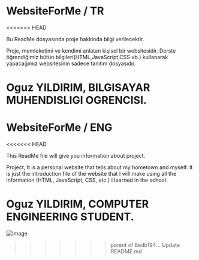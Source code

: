 # WebsiteForMe / TR
<<<<<<< HEAD

Bu ReadMe dosyasında proje hakkinda bilgi verilecektir.

Proje, memleketimi ve kendimi anlatan kişisel bir websitesidir. Derste öğrendiğimiz bütün bilgileri(HTML,JavaScript,CSS vb.) kullanarak yapacağımız websitesinin sadece tanıtım dosyasıdır.

Oguz YILDIRIM, BILGISAYAR MUHENDISLIGI OGRENCISI.
=======

# WebsiteForMe / ENG
<<<<<<< HEAD

This ReadMe file will give you information about project.

Project, It is a personal website that tells about my hometown and myself. It is just the introduction file of the website that I will make using all the information (HTML, JavaScript, CSS, etc.) I learned in the school.

Oguz YILDIRIM, COMPUTER ENGINEERING STUDENT.
=======
![image](https://media.giphy.com/media/w9N8EkHCnc6qc0iPbX/giphy.gif)
>>>>>>> parent of 8edb194... Update README.md
